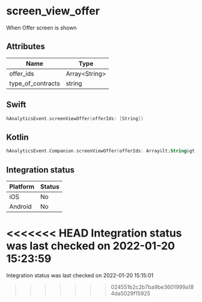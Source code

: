 # screen_view_offer
When Offer screen is shown

## Attributes

| Name      | Type |
| ----------- | ----------- |
| offer_ids      | Array&lt;String&gt;       |
| type_of_contracts      | string       |

## Swift

```swift
hAnalyticsEvent.screenViewOffer(offerIds: [String])
```

## Kotlin

```kotlin
hAnalyticsEvent.Companion.screenViewOffer(offerIds: Array&lt;String&gt;)
```

## Integration status

| Platform      | Status |
| ----------- | ----------- |
| iOS      |    No    |
| Android      | No       |

<<<<<<< HEAD
Integration status was last checked on 2022-01-20 15:23:59
=======
Integration status was last checked on 2022-01-20 15:15:01
>>>>>>> 024551b2c2b7ba9be3601999a184da5029f15925
